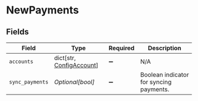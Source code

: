 # NewPayments


## Fields

| Field                                                            | Type                                                             | Required                                                         | Description                                                      |
| ---------------------------------------------------------------- | ---------------------------------------------------------------- | ---------------------------------------------------------------- | ---------------------------------------------------------------- |
| `accounts`                                                       | dict[str, [ConfigAccount](../../models/shared/configaccount.md)] | :heavy_minus_sign:                                               | N/A                                                              |
| `sync_payments`                                                  | *Optional[bool]*                                                 | :heavy_minus_sign:                                               | Boolean indicator for syncing payments.                          |